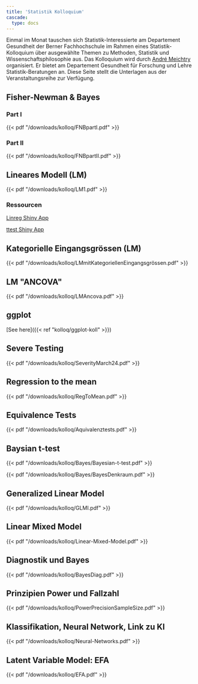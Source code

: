 ```yaml
---
title: 'Statistik Kolloquium'
cascade:
  type: docs
---
```


Einmal im Monat tauschen sich Statistik-Interessierte am Departement Gesundheit der Berner Fachhochschule im Rahmen eines Statistik-Kolloquium über ausgewählte Themen zu Methoden, Statistik und Wissenschaftsphilosophie aus. Das Kolloquium wird durch [André Meichtry](mailto:andre.meichtry@bfh.ch) organisiert. Er bietet am Departement Gesundheit für Forschung und Lehre Statistik-Beratungen an. Diese Seite stellt die Unterlagen aus der Veranstaltungsreihe zur Verfügung.

## Fisher-Newman & Bayes

### Part I

{{< pdf "/downloads/kolloq/FNBpartI.pdf" >}}

### Part II

{{< pdf "/downloads/kolloq/FNBpartII.pdf" >}}

## Lineares Modell (LM)

{{< pdf "/downloads/kolloq/LM1.pdf" >}}

### Ressourcen

<a href="/open-healthstat-edu/downloads/kolloq/LinRegShiny.R" download>Linreg Shiny App</a>

<a href="/open-healthstat-edu/downloads/kolloq/ttestShiny.R" download>ttest Shiny App</a>

## Kategorielle Eingangsgrössen (LM)

{{< pdf "/downloads/kolloq/LMmitKategoriellenEingangsgrössen.pdf" >}}

## LM "ANCOVA"

{{< pdf "/downloads/kolloq/LMAncova.pdf" >}}

## ggplot

[See here]({{< ref "kolloq/ggplot-koll" >}})

## Severe Testing

{{< pdf "/downloads/kolloq/SeverityMarch24.pdf" >}}

## Regression to the mean

{{< pdf "/downloads/kolloq/RegToMean.pdf" >}}

## Equivalence Tests

{{< pdf "/downloads/kolloq/Aquivalenztests.pdf" >}}

## Baysian t-test

{{< pdf "/downloads/kolloq/Bayes/Bayesian-t-test.pdf" >}}

{{< pdf "/downloads/kolloq/Bayes/BayesDenkraum.pdf" >}}

## Generalized Linear Model

{{< pdf "/downloads/kolloq/GLMI.pdf" >}}

## Linear Mixed Model

{{< pdf "/downloads/kolloq/Linear-Mixed-Model.pdf" >}}

## Diagnostik und Bayes

{{< pdf "/downloads/kolloq/BayesDiag.pdf" >}}

## Prinzipien Power und Fallzahl

{{< pdf "/downloads/kolloq/PowerPrecisionSampleSize.pdf" >}}

## Klassifikation, Neural Network, Link zu KI

{{< pdf "/downloads/kolloq/Neural-Networks.pdf" >}}

## Latent Variable Model: EFA

{{< pdf "/downloads/kolloq/EFA.pdf" >}}